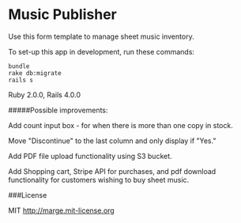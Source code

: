 # Music Publisher

Use this form template to manage sheet music inventory.


To set-up this app in development, run these commands:

```
bundle
rake db:migrate
rails s

```

Ruby 2.0.0, Rails 4.0.0

#####Possible improvements:

Add count input box - for when there is more than one copy in stock.

Move "Discontinue" to the last column and only display if "Yes."

Add PDF file upload functionality using S3 bucket.

Add Shopping cart, Stripe API for purchases, and pdf download functionality for customers wishing to buy sheet music.


###License

MIT http://marge.mit-license.org
